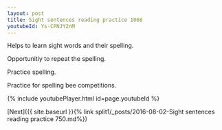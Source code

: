 ```yaml
---
layout: post
title: Sight sentences reading practice 1068
youtubeId: Ys-CPNJY2nM
---
```

 
 
Helps to learn sight words and their spelling.

Opportunitiy to repeat the spelling. 

Practice spelling. 
 
Practice for spelling bee competitions. 
 
{% include youtubePlayer.html id=page.youtubeId %}
 
 

[Next]({{ site.baseurl }}{% link  split1/_posts/2016-08-02-Sight sentences reading practice 750.md%})
 
